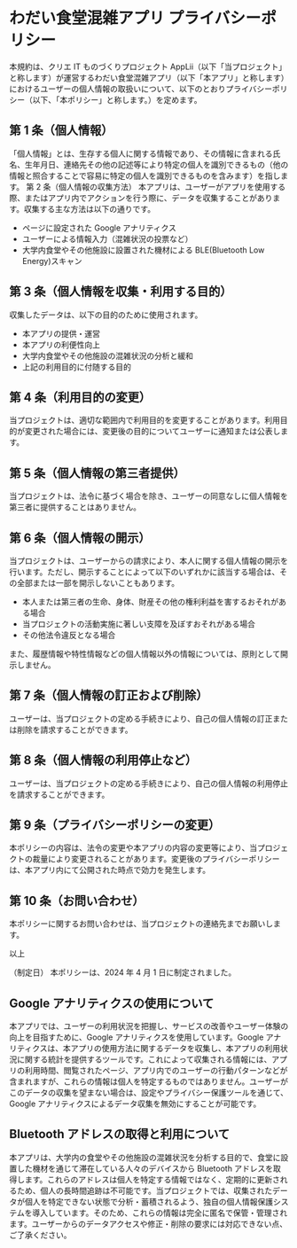 # わだい食堂混雑アプリ プライバシーポリシー

本規約は、クリエ IT ものづくりプロジェクト AppLii（以下「当プロジェクト」と称します）が運営するわだい食堂混雑アプリ（以下「本アプリ」と称します）におけるユーザーの個人情報の取扱いについて、以下のとおりプライバシーポリシー（以下、「本ポリシー」と称します。）を定めます。

## 第 1 条（個人情報）

「個人情報」とは、生存する個人に関する情報であり、その情報に含まれる氏名、生年月日、連絡先その他の記述等により特定の個人を識別できるもの（他の情報と照合することで容易に特定の個人を識別できるものを含みます）を指します。
第 2 条（個人情報の収集方法）
本アプリは、ユーザーがアプリを使用する際、またはアプリ内でアクションを行う際に、データを収集することがあります。収集する主な方法は以下の通りです。

- ページに設定された Google アナリティクス
- ユーザーによる情報入力（混雑状況の投票など）
- 大学内食堂やその他施設に設置された機材による BLE(Bluetooth Low Energy)スキャン

## 第 3 条（個人情報を収集・利用する目的）

収集したデータは、以下の目的のために使用されます。

- 本アプリの提供・運営
- 本アプリの利便性向上
- 大学内食堂やその他施設の混雑状況の分析と緩和
- 上記の利用目的に付随する目的

## 第 4 条（利用目的の変更）

当プロジェクトは、適切な範囲内で利用目的を変更することがあります。利用目的が変更された場合には、変更後の目的についてユーザーに通知または公表します。

## 第 5 条（個人情報の第三者提供）

当プロジェクトは、法令に基づく場合を除き、ユーザーの同意なしに個人情報を第三者に提供することはありません。

## 第 6 条（個人情報の開示）

当プロジェクトは、ユーザーからの請求により、本人に関する個人情報の開示を行います。ただし、開示することによって以下のいずれかに該当する場合は、その全部または一部を開示しないこともあります。

- 本人または第三者の生命、身体、財産その他の権利利益を害するおそれがある場合
- 当プロジェクトの活動実施に著しい支障を及ぼすおそれがある場合
- その他法令違反となる場合

また、履歴情報や特性情報などの個人情報以外の情報については、原則として開示しません。

## 第 7 条（個人情報の訂正および削除）

ユーザーは、当プロジェクトの定める手続きにより、自己の個人情報の訂正または削除を請求することができます。

## 第 8 条（個人情報の利用停止など）

ユーザーは、当プロジェクトの定める手続きにより、自己の個人情報の利用停止を請求することができます。

## 第 9 条（プライバシーポリシーの変更）

本ポリシーの内容は、法令の変更や本アプリの内容の変更等により、当プロジェクトの裁量により変更されることがあります。変更後のプライバシーポリシーは、本アプリ内にて公開された時点で効力を発生します。

## 第 10 条（お問い合わせ）

本ポリシーに関するお問い合わせは、当プロジェクトの連絡先までお願いします。

以上

（制定日）
本ポリシーは、2024 年 4 月 1 日に制定されました。

## Google アナリティクスの使用について

本アプリでは、ユーザーの利用状況を把握し、サービスの改善やユーザー体験の向上を目指すために、Google アナリティクスを使用しています。Google アナリティクスは、本アプリの使用方法に関するデータを収集し、本アプリの利用状況に関する統計を提供するツールです。これによって収集される情報には、アプリの利用時間、閲覧されたページ、アプリ内でのユーザーの行動パターンなどが含まれますが、これらの情報は個人を特定するものではありません。ユーザーがこのデータの収集を望まない場合は、設定やプライバシー保護ツールを通じて、Google アナリティクスによるデータ収集を無効にすることが可能です。

## Bluetooth アドレスの取得と利用について

本アプリは、大学内の食堂やその他施設の混雑状況を分析する目的で、食堂に設置した機材を通じて滞在している人々のデバイスから Bluetooth アドレスを取得します。これらのアドレスは個人を特定する情報ではなく、定期的に更新されるため、個人の長時間追跡は不可能です。当プロジェクトでは、収集されたデータが個人を特定できない状態で分析・蓄積されるよう、独自の個人情報保護システムを導入しています。そのため、これらの情報は完全に匿名で保管・管理されます。ユーザーからのデータアクセスや修正・削除の要求には対応できない点、ご了承ください。
